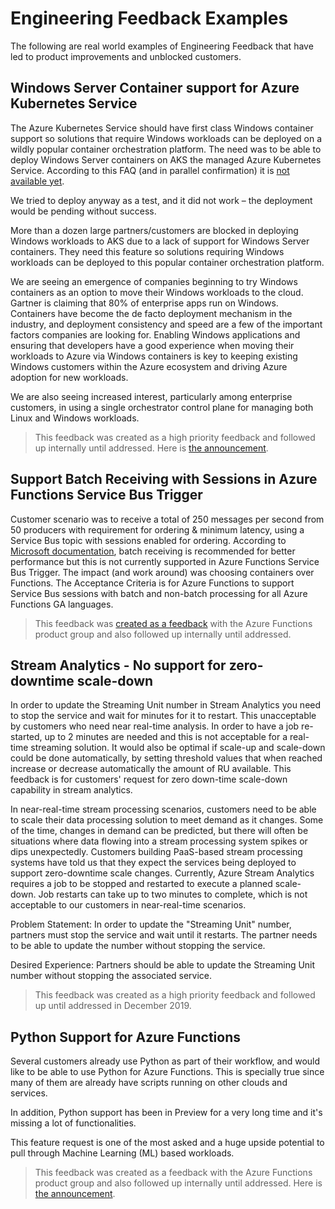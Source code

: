 # Engineering Feedback Examples

The following are real world examples of Engineering Feedback that have led to product improvements and unblocked customers.

## Windows Server Container support for Azure Kubernetes Service

The Azure Kubernetes Service should have first class Windows container support so solutions that require Windows workloads can be deployed on a wildly popular container orchestration platform. The need was to be able to deploy Windows Server containers on AKS the managed Azure Kubernetes Service. According to this FAQ (and in parallel confirmation) it is [not available yet](https://docs.microsoft.com/en-us/azure/aks/faq#can-i-run-windows-server-containers-on-aks).

 We tried to deploy anyway as a test, and it did not work – the deployment would be pending without success.

More than a dozen large partners/customers are blocked in deploying Windows workloads to AKS due to a lack of support for Windows Server containers. They need this feature so solutions requiring Windows workloads can be deployed to this popular container orchestration platform.

We are seeing an emergence of companies beginning to try Windows containers as an option to move their Windows workloads to the cloud.  Gartner is claiming that 80% of enterprise apps run on Windows. Containers have become the de facto deployment mechanism in the industry, and deployment consistency and speed are a few of the important factors companies are looking for. Enabling Windows applications and ensuring that developers have a good experience when moving their workloads to Azure via Windows containers is key to keeping existing Windows customers within the Azure ecosystem and driving Azure adoption for new workloads.

We are also seeing increased interest, particularly among enterprise customers, in using a single orchestrator control plane for managing both Linux and Windows workloads.

> This feedback was created as a high priority feedback and followed up internally until addressed. Here is [the announcement](https://azure.microsoft.com/en-in/blog/announcing-the-preview-of-windows-server-containers-support-in-azure-kubernetes-service/).

## Support Batch Receiving with Sessions in Azure Functions Service Bus Trigger

Customer scenario was to receive a total of 250 messages per second from 50 producers with requirement for ordering & minimum latency, using a Service Bus topic with sessions enabled for ordering. According to [Microsoft documentation](https://docs.microsoft.com/en-us/azure/service-bus-messaging/service-bus-performance-improvements#prefetching-and-receivebatch), batch receiving is recommended for better performance but this is not currently supported in Azure Functions Service Bus Trigger. The impact (and work around) was choosing containers over Functions. The Acceptance Criteria is for Azure Functions to support Service Bus sessions with batch and non-batch processing for all Azure Functions GA languages.

> This feedback was [created as a feedback](https://github.com/Azure/azure-functions-servicebus-extension/issues/15) with the Azure Functions product group and also followed up internally until addressed.

## Stream Analytics - No support for zero-downtime scale-down

In order to update the Streaming Unit number in Stream Analytics you need to stop the service and wait for minutes for it to restart. This unacceptable by customers who need near real-time analysis​. In order to have a job re-started, up to 2 minutes are needed and this is not acceptable for a real-time streaming solution.
It would also be optimal if scale-up and scale-down could be done automatically, by setting threshold values that when reached increase or decrease automatically the amount of RU available. This feedback is for customers' request for zero down-time scale-down capability in stream analytics.

In near-real-time stream processing scenarios, customers need to be able to scale their data processing solution to meet demand as it changes. Some of the time, changes in demand can be predicted, but there will often be situations where data flowing into a stream processing system spikes or dips unexpectedly. Customers building PaaS-based stream processing systems have told us that they expect the services being deployed to support zero-downtime scale changes. Currently, Azure Stream Analytics requires a job to be stopped and restarted to execute a planned scale-down. Job restarts can take up to two minutes to complete, which is not acceptable to our customers in near-real-time scenarios.​

Problem Statement: In order to update the "Streaming Unit" number, partners must stop the service and wait until it restarts. The partner needs to be able to update the number without stopping the service.

Desired Experience: Partners should be able to update the Streaming Unit number without stopping the associated service.

> This feedback was created as a high priority feedback and followed up until addressed in December 2019.

## Python Support for Azure Functions

Several customers already use Python as part of their workflow, and would like to be able to use Python for Azure Functions. This is specially true since many of them are already have scripts running on other clouds and services.

In addition, Python support has been in Preview for a very long time and it's missing a lot of functionalities.  

This feature request is one of the most asked and a huge upside potential to pull through Machine Learning (ML) based workloads.

> This feedback was created as a feedback with the Azure Functions product group and also followed up internally until addressed. Here is [the announcement](https://azure.microsoft.com/en-us/blog/announcing-the-general-availability-of-python-support-in-azure-functions/).
